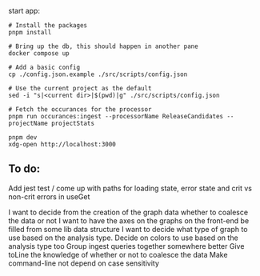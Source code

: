 start app:
```
# Install the packages
pnpm install

# Bring up the db, this should happen in another pane
docker compose up

# Add a basic config
cp ./config.json.example ./src/scripts/config.json

# Use the current project as the default
sed -i "s|<current dir>|$(pwd)|g" ./src/scripts/config.json

# Fetch the occurances for the processor
pnpm run occurances:ingest --processorName ReleaseCandidates --projectName projectStats

pnpm dev
xdg-open http://localhost:3000
```


To do:
------
Add jest
test / come up with paths for loading state, error state and crit vs non-crit errors in useGet

I want to decide from the creation of the graph data whether to coalesce the data or not
I want to have the axes on the graphs on the front-end be filled from some lib data structure
I want to decide what type of graph to use based on the analysis type. Decide on colors to use based on the analysis type too
Group ingest queries together somewhere better
Give toLine the knowledge of whether or not to coalesce the data
Make command-line not depend on case sensitivity

